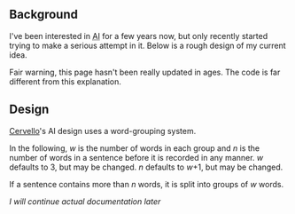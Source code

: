 ## Background ##

I've been interested in <abbr title="Artificial Intelligence">AI</abbr> for a few years now, but only recently started trying to make a serious attempt in it.
Below is a rough design of my current idea.

Fair warning, this page hasn't been really updated in ages. The code is far different from this explanation.

## Design ##
[Cervello](http://github.com/RockerMONO/cervello)'s AI design uses a word-grouping system.

In the following, _w_ is the number of words in each group and _n_ is the number of words in a sentence before it is recorded in any manner.
_w_ defaults to 3, but may be changed.
_n_ defaults to _w_+1, but may be changed.

If a sentence contains more than _n_ words, it is split into groups of _w_ words.

*I will continue actual documentation later*
